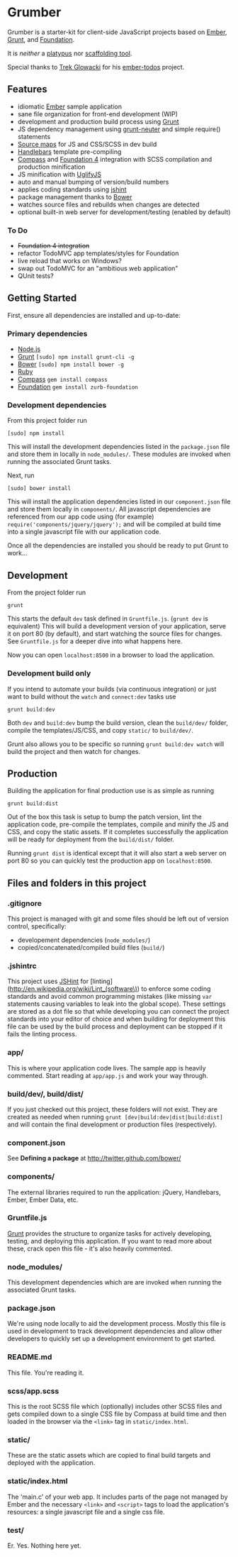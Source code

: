 # Grumber

Grumber is a starter-kit for client-side JavaScript projects based on
[Ember](http://emberjs.com/), [Grunt](http://gruntjs.com), and
[Foundation](http://foundation.zurb.com/).

It is *neither* a [platypus](http://grooveshark.com/s/Platt+Opus/3iic70?src=5)
nor [scaffolding tool](http://github.com/rpflorence/ember-tools).

Special thanks to [Trek Glowacki](http://github.com/trek) for his [ember-todos](http://github.com/trek/ember-todos-with-build-tools-tests-and-other-modern-conveniences) project.

## Features

* idiomatic [Ember](http://emberjs.com/) sample application
* sane file organization for front-end development (WIP)
* development and production build process using [Grunt](http://gruntjs.com/)
* JS dependency management using [grunt-neuter](http://github.com/trek/grunt-neuter)
and simple require() statements
* [Source maps](http://net.tutsplus.com/tutorials/tools-and-tips/source-maps-101/)
for JS and CSS/SCSS in dev build
* [Handlebars](http://handlebarsjs.com/) template pre-compiling
* [Compass](http://compass-style.org/) and [Foundation 4](http://foundation.zurb.com/)
integration with SCSS compilation
and production minification
* JS minification with [UglifyJS](http://lisperator.net/uglifyjs/)
* auto and manual bumping of version/build numbers
* applies coding standards using [jshint](http://www.jshint.com/)
* package management thanks to [Bower](http://twitter.github.com/bower/)
* watches source files and rebuilds when changes are detected
* optional built-in web server for development/testing (enabled by default)

### To Do
* ~~Foundation 4 integration~~
* refactor TodoMVC app templates/styles for Foundation
* live reload that works on Windows?
* swap out TodoMVC for an "ambitious web application"
* QUnit tests?


## Getting Started

First, ensure all dependencies are installed and up-to-date:

### Primary dependencies

* [Node.js](http://nodejs.org/)
* [Grunt](http://gruntjs.com)
`[sudo] npm install grunt-cli -g`
* [Bower](http://twitter.github.com/bower/)
`[sudo] npm install bower -g`
* [Ruby](http://www.ruby-lang.org/en/downloads/)
* [Compass](http://compass-style.org/install/)
`gem install compass`
* [Foundation](http://foundation.zurb.com/docs/compass.php)
`gem install zurb-foundation`


### Development dependencies
From this project folder run
```shell
[sudo] npm install
```

This will install the development dependencies listed in the `package.json` file
and store them in locally in `node_modules/`. These modules are invoked when
running the associated Grunt tasks.

Next, run

```shell
[sudo] bower install
```

This will install the application dependencies listed in our `component.json`
file and store them locally in `components/`. All javascript dependencies are
referenced from our app code using (for example)
`require('components/jquery/jquery');` and will be compiled at build time
into a single javascript file with our application code.

Once all the dependencies are installed you should be ready to put Grunt to
work...


## Development

From the project folder run

```shell
grunt
```

This starts the default `dev` task defined in `Gruntfile.js`. (`grunt dev`
is equivalent) This will build a development version of your application, serve
it on port 80 (by default), and start watching the source files for changes. See
`Gruntfile.js` for a deeper dive into what happens here.

Now you can open `localhost:8500` in a browser to load the application.

### Development build only

If you intend to automate your builds (via continuous integration) or just want
to build without the `watch` and `connect:dev` tasks use

```shell
grunt build:dev
```

Both `dev` and `build:dev` bump the build version, clean the `build/dev/`
folder, compile the templates/JS/CSS, and copy `static/` to `build/dev/`.

Grunt also allows you to be specific so running `grunt build:dev watch` will
build the project and then watch for changes.


## Production

Building the application for final production use is as simple as running

```shell
grunt build:dist
```

Out of the box this task is setup to bump the patch version, lint the
application code, pre-compile the templates, compile and minify the JS and CSS,
and copy the static assets. If it completes successfully the application will be
ready for deployment from the `build/dist/` folder.

Running `grunt dist` is identical except that it will also start a web server on
port 80 so you can quickly test the production app on `localhost:8500`.


## Files and folders in this project

### .gitignore
This project is managed with git and some files should be left out of version
control, specifically:
 * developement dependencies (`node_modules/`)
 * copied/concatenated/compiled build files (`build/`)

### .jshintrc
This project uses [JSHint](http://www.jshint.com/) for
[linting](http://en.wikipedia.org/wiki/Lint_(software\)) to enforce some coding
standards and avoid common programming mistakes (like missing `var` statements
causing variables to leak into the global scope). These settings are stored as a
dot file so that while developing you can connect the project standards into
your editor of choice and when building for deployment this file can be used by
the build process and deployment can be stopped if it fails the linting process.

### app/
This is where your application code lives. The sample app is heavily commented.
Start reading at `app/app.js` and work your way through.

### build/dev/, build/dist/
If you just checked out this project, these folders will not exist. They are
created as needed when running `grunt [dev|build:dev|dist|build:dist]` and will
contain the final development or production files (respectively).

### component.json
See **Defining a package** at http://twitter.github.com/bower/

### components/
The external libraries required to run the application: jQuery, Handlebars,
Ember, Ember Data, etc.

### Gruntfile.js
[Grunt](http://gruntjs.com/) provides the structure to organize
tasks for actively developing, testing, and deploying this application. If you
want to read more about these, crack open this file - it's also heavily
commented.

### node_modules/
This development dependencies which are are invoked when running the associated
Grunt tasks.

### package.json
We're using node locally to aid the development process. Mostly
this file is used in development to track development dependencies and allow
other developers to quickly set up a development environment to get started.

### README.md
This file. You're reading it.

### scss/app.scss
This is the root SCSS file which (optionally) includes other SCSS files and
gets compiled down to a single CSS file by Compass at build time and then loaded
in the browser via the `<link>` tag in `static/index.html`.

### static/
These are the static assets which are copied to final build targets and
deployed with the application.

### static/index.html
The 'main.c' of your web app. It includes parts of the page not managed by Ember
and the necessary `<link>` and `<script>` tags to load the application's
resources: a single javascript file and a single css file.

### test/
Er. Yes. Nothing here yet.
